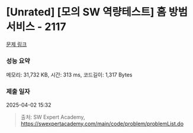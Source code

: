 # [Unrated] [모의 SW 역량테스트] 홈 방범 서비스 - 2117 

[문제 링크](https://swexpertacademy.com/main/code/problem/problemDetail.do?contestProbId=AV5V61LqAf8DFAWu) 

### 성능 요약

메모리: 31,732 KB, 시간: 313 ms, 코드길이: 1,317 Bytes

### 제출 일자

2025-04-02 15:32



> 출처: SW Expert Academy, https://swexpertacademy.com/main/code/problem/problemList.do